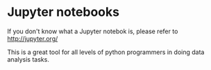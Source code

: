 # Jupyter notebooks

If you don't know what a Jupyter notebok is, please refer to http://jupyter.org/

This is a great tool for all levels of python programmers in doing data analysis tasks.